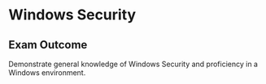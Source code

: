 # Windows Security
## Exam Outcome

Demonstrate general knowledge of Windows Security and proficiency in a Windows environment.